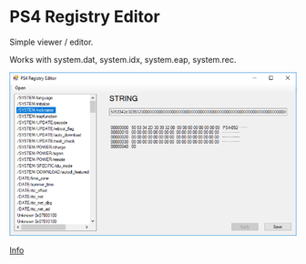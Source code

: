 # PS4 Registry Editor

Simple viewer / editor. 

Works with system.dat, system.idx, system.eap, system.rec.

<div align="center">
    <img src ="/assets/ps4_reg_5.png"/>
</div>

[Info](http://oct0xor.github.io/2018/02/07/ps4_registry/)